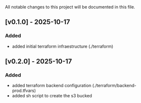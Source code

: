All notable changes to this project will be documented in this file.

## [v0.1.0] - 2025-10-17
### Added
- added initial terraform infraestructure (./terraform)

## [v0.2.0] - 2025-10-17
### Added
- added terraform backend configuration (./terraform/backend-prod.tfvars)
- added sh script to create the s3 bucked 